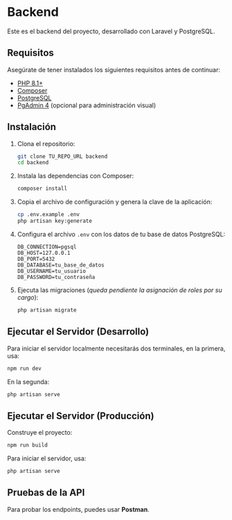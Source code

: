 # Backend 

Este es el backend del proyecto, desarrollado con Laravel y PostgreSQL.

## Requisitos

Asegúrate de tener instalados los siguientes requisitos antes de continuar:

- [PHP 8.1+](https://www.php.net/)
- [Composer](https://getcomposer.org/)
- [PostgreSQL](https://www.postgresql.org/)
- [PgAdmin 4](https://www.pgadmin.org/) (opcional para administración visual)

## Instalación

1. Clona el repositorio:

   ```sh
   git clone TU_REPO_URL backend
   cd backend
   ```

2. Instala las dependencias con Composer:

   ```sh
   composer install
   ```

3. Copia el archivo de configuración y genera la clave de la aplicación:

   ```sh
   cp .env.example .env
   php artisan key:generate
   ```

4. Configura el archivo `.env` con los datos de tu base de datos PostgreSQL:

   ```env
   DB_CONNECTION=pgsql
   DB_HOST=127.0.0.1
   DB_PORT=5432
   DB_DATABASE=tu_base_de_datos
   DB_USERNAME=tu_usuario
   DB_PASSWORD=tu_contraseña
   ```

5. Ejecuta las migraciones (*queda pendiente la asignación de roles por su cargo*):

   ```sh
   php artisan migrate 
   ```

## Ejecutar el Servidor (Desarrollo)

Para iniciar el servidor localmente necesitarás dos terminales, en la primera, usa:

```sh
npm run dev
```

En la segunda:
```sh
php artisan serve
```

## Ejecutar el Servidor (Producción)
Construye el proyecto:
```sh
npm run build
```

Para iniciar el servidor, usa:

```sh
php artisan serve
```

## Pruebas de la API

Para probar los endpoints, puedes usar **Postman**.
